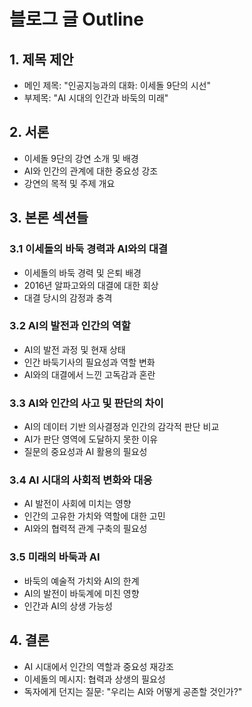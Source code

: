 # 블로그 글 Outline

## 1. 제목 제안
- 메인 제목: "인공지능과의 대화: 이세돌 9단의 시선"
- 부제목: "AI 시대의 인간과 바둑의 미래"

## 2. 서론
- 이세돌 9단의 강연 소개 및 배경
- AI와 인간의 관계에 대한 중요성 강조
- 강연의 목적 및 주제 개요

## 3. 본론 섹션들
### 3.1 이세돌의 바둑 경력과 AI와의 대결
- 이세돌의 바둑 경력 및 은퇴 배경
- 2016년 알파고와의 대결에 대한 회상
- 대결 당시의 감정과 충격

### 3.2 AI의 발전과 인간의 역할
- AI의 발전 과정 및 현재 상태
- 인간 바둑기사의 필요성과 역할 변화
- AI와의 대결에서 느낀 고독감과 혼란

### 3.3 AI와 인간의 사고 및 판단의 차이
- AI의 데이터 기반 의사결정과 인간의 감각적 판단 비교
- AI가 판단 영역에 도달하지 못한 이유
- 질문의 중요성과 AI 활용의 필요성

### 3.4 AI 시대의 사회적 변화와 대응
- AI 발전이 사회에 미치는 영향
- 인간의 고유한 가치와 역할에 대한 고민
- AI와의 협력적 관계 구축의 필요성

### 3.5 미래의 바둑과 AI
- 바둑의 예술적 가치와 AI의 한계
- AI의 발전이 바둑계에 미친 영향
- 인간과 AI의 상생 가능성

## 4. 결론
- AI 시대에서 인간의 역할과 중요성 재강조
- 이세돌의 메시지: 협력과 상생의 필요성
- 독자에게 던지는 질문: "우리는 AI와 어떻게 공존할 것인가?"